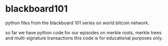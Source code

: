 blackboard101
=============

python files from the blackboard 101 series on world bitcoin network.

so far we have python code for our episodes on merkle roots, merkle trees and multi-signature transactions
this code is for educational purposes only. 
